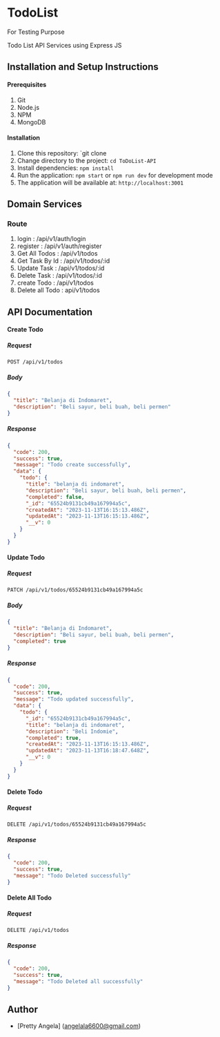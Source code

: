 # TodoList

For Testing Purpose

Todo List API Services using Express JS

## Installation and Setup Instructions

#### Prerequisites

1. Git
2. Node.js
3. NPM
4. MongoDB

#### Installation

1. Clone this repository: `git clone
2. Change directory to the project: `cd ToDoList-API`
3. Install dependencies: `npm install`
4. Run the application: `npm start` or `npm run dev` for development mode
5. The application will be available at: `http://localhost:3001`

## Domain Services

### Route

1. login : /api/v1/auth/login
2. register : /api/v1/auth/register
3. Get All Todos : /api/v1/todos
4. Get Task By Id : /api/v1/todos/:id
5. Update Task : /api/v1/todos/:id
6. Delete Task : /api/v1/todos/:id
7. create Todo : /api/v1/todos
8. Delete all Todo : api/v1/todos

## API Documentation

#### Create Todo

##### Request

```http
POST /api/v1/todos
```

##### Body

```json
{
  "title": "Belanja di Indomaret",
  "description": "Beli sayur, beli buah, beli permen"
}
```

##### Response

```json
{
  "code": 200,
  "success": true,
  "message": "Todo create successfully",
  "data": {
    "todo": {
      "title": "belanja di indomaret",
      "description": "Beli sayur, beli buah, beli permen",
      "completed": false,
      "_id": "65524b9131cb49a167994a5c",
      "createdAt": "2023-11-13T16:15:13.486Z",
      "updatedAt": "2023-11-13T16:15:13.486Z",
      "__v": 0
    }
  }
}
```

#### Update Todo

##### Request

```http
PATCH /api/v1/todos/65524b9131cb49a167994a5c
```

##### Body

```json
{
  "title": "Belanja di Indomaret",
  "description": "Beli sayur, beli buah, beli permen",
  "completed": true
}
```

##### Response

```json
{
  "code": 200,
  "success": true,
  "message": "Todo updated successfully",
  "data": {
    "todo": {
      "_id": "65524b9131cb49a167994a5c",
      "title": "belanja di indomaret",
      "description": "Beli Indomie",
      "completed": true,
      "createdAt": "2023-11-13T16:15:13.486Z",
      "updatedAt": "2023-11-13T16:18:47.648Z",
      "__v": 0
    }
  }
}
```

#### Delete Todo

##### Request

```http
DELETE /api/v1/todos/65524b9131cb49a167994a5c
```

##### Response

```json
{
  "code": 200,
  "success": true,
  "message": "Todo Deleted successfully"
}
```

#### Delete All Todo

##### Request

```http
DELETE /api/v1/todos
```

##### Response

```json
{
  "code": 200,
  "success": true,
  "message": "Todo Deleted all successfully"
}
```

## Author

- [Pretty Angela] (angelala6600@gmail.com)
